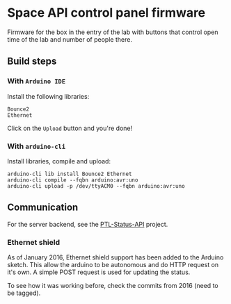 # Space API control panel firmware

Firmware for the box in the entry of the lab with buttons that control open time of the lab and number of people there.

## Build steps

### With `Arduino IDE`

Install the following libraries:

    Bounce2
    Ethernet

Click on the `Upload` button and you're done!

### With `arduino-cli`
Install libraries, compile and upload:

    arduino-cli lib install Bounce2 Ethernet
    arduino-cli compile --fqbn arduino:avr:uno
    arduino-cli upload -p /dev/ttyACM0 --fqbn arduino:avr:uno

## Communication

For the server backend, see the [PTL-Status-API](https://github.com/PostTenebrasLab/PTL-Status-API) project.

### Ethernet shield

As of January 2016, Ethernet shield support has been added to the Arduino sketch. This allow the arduino to be autonomous and do HTTP request on it's own. A simple POST request is used for updating the status.

To see how it was working before, check the commits from 2016 (need to be tagged).